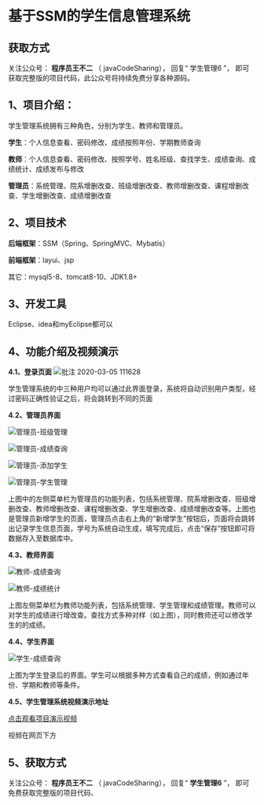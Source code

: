 # 基于SSM的学生信息管理系统

## 获取方式
关注公众号：  **程序员王不二**  （ javaCodeSharing）， 回复“ 学生管理6 ”， 即可获取完整版的项目代码，此公众号将持续免费分享各种源码。



## 1、项目介绍：

学生管理系统拥有三种角色，分别为学生、教师和管理员。

**学生**：个人信息查看、密码修改、成绩按照年份、学期教师查询

**教师**：个人信息查看、密码修改、按照学号、姓名班级、查找学生、成绩查询、成绩统计、成绩发布与修改

**管理员**：系统管理、院系增删改查、班级增删改查、教师增删改查、课程增删改查、学生增删改查、成绩增删改查

## 2、项目技术

**后端框架**：SSM（Spring、SpringMVC、Mybatis）

**前端框架**：layui、jsp

其它：mysql5-8、tomcat8-10、JDK1.8+

## 3、开发工具

Eclipse、idea和myEclipse都可以

## 4、功能介绍及视频演示

**4.1、登录页面**
![批注 2020-03-05 111628](https://gitee.com/buer_wang/project-drawing-bed/raw/master/Typora-Images/20220515121233.jpg)

学生管理系统的中三种用户均可以通过此界面登录，系统将自动识别用户类型，经过密码正确性验证之后，将会跳转到不同的页面

**4.2、管理员界面**

![管理员-班级管理](https://gitee.com/buer_wang/project-drawing-bed/raw/master/Typora-Images/20220515121439.jpg)

![管理员-成绩查询](https://gitee.com/buer_wang/project-drawing-bed/raw/master/Typora-Images/20220515121444.jpg)

![管理员-添加学生](https://gitee.com/buer_wang/project-drawing-bed/raw/master/Typora-Images/20220515121447.jpg)

![管理员-学生管理](https://gitee.com/buer_wang/project-drawing-bed/raw/master/Typora-Images/20220515121459.jpg)

上图中的左侧菜单栏为管理员的功能列表，包括系统管理、院系增删改查、班级增删改查、教师增删改查、课程增删改查、学生增删改查、成绩增删改查等。上图也是管理员新增学生的页面，管理员点击右上角的“新增学生”按钮后，页面将会跳转出记录学生信息页面，学号为系统自动生成，填写完成后，点击“保存”按钮即可将数据存入至数据库中。

**4.3、教师界面**

![教师-成绩查询](https://gitee.com/buer_wang/project-drawing-bed/raw/master/Typora-Images/20220515121513.jpg)

![教师-成绩统计](https://gitee.com/buer_wang/project-drawing-bed/raw/master/Typora-Images/20220515121516.jpg)

上图左侧菜单栏为教师功能列表，包括系统管理、学生管理和成绩管理。教师可以对学生的成绩进行增改查。查找方式多种对样（如上图），同时教师还可以修改学生的的成绩。

**4.4、学生界面**

![学生-成绩查询 ](https://gitee.com/buer_wang/project-drawing-bed/raw/master/Typora-Images/20220515121434.jpg)

上图为学生登录后的界面。学生可以根据多种方式查看自己的成绩，例如通过年份、学期和教师等条件。

**4.5、学生管理系统视频演示地址**

[点击观看项目演示视频](https://mp.weixin.qq.com/s?__biz=MzkwMjM1MjM0Ng==&mid=2247483805&idx=1&sn=972b61d2a14a36b78d2fc5c9f894a5db&chksm=c0a79d28f7d0143ede6b93cbc900065d96066b4d2cfb10967d56b05950f72d825677536b055a&token=1343028809&lang=zh_CN#rd)

视频在网页下方
## 5、获取方式

关注公众号：    **程序员王不二**  （ javaCodeSharing）， 回复“ **学生管理6** ”， 即可免费获取完整版的项目代码、

